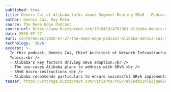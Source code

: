 ```yaml
---
published: true
title: Dennis Cai of Alibaba talks about Segment Routing SRv6 - Podcast
author: Dennis Cai, Ray Mota
source: The Deep Edge Podcast
source-url: https://www.buzzsprout.com/1010419/4702961-alibaba-dennis-cai-talks-about-segment-routing-episode-18
date: 2020-07-27
eurl: conferences/2020-07-27-the-deep-edge-podcast-alibaba-dennis-cai-talks-about-segment-routing
technology: 'SRv6'
excerpt: >-
  In this podcast, Dennis Cai, Chief Architect of Network Infrastructure at Alibaba talks about Segment Routing SRv6.<br />
  Topics:<br /> 
  - Alibaba's key factors driving SRv6 adoption.<br />
  - The use-cases Alibaba plans to address with SRv6.<br />
  - SRv6 micro-instructions.<br />
  - Alibaba recommends particulars to ensure successful SRv6 implementation.
teaser: https://storage.buzzsprout.com/variants/ro5x7eb1n4bz1nluijqed2cqv4gl/74cb75bab2243992e98fab5156007185827084cf97936f24c0c66a651388df90.jpg
---
```

